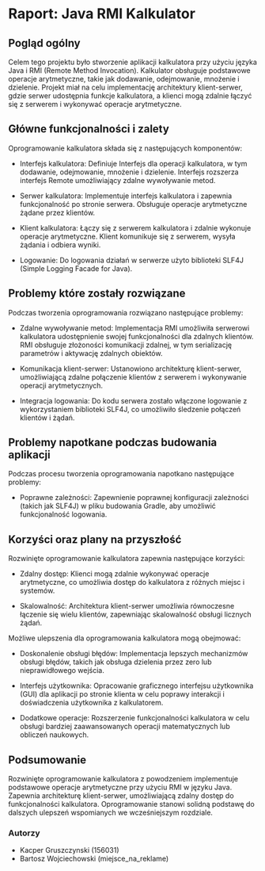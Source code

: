 # Raport: Java RMI Kalkulator

## Pogląd ogólny
Celem tego projektu było stworzenie aplikacji kalkulatora przy użyciu języka Java i RMI (Remote Method Invocation). Kalkulator obsługuje podstawowe operacje arytmetyczne, takie jak dodawanie, odejmowanie, mnożenie i dzielenie. Projekt miał na celu implementację architektury klient-serwer, gdzie serwer udostępnia funkcje kalkulatora, a klienci mogą zdalnie łączyć się z serwerem i wykonywać operacje arytmetyczne.

## Główne funkcjonalności i zalety
Oprogramowanie kalkulatora składa się z następujących komponentów:

- Interfejs kalkulatora: Definiuje Interfejs dla operacji kalkulatora, w tym dodawanie, odejmowanie, mnożenie i dzielenie. Interfejs rozszerza interfejs Remote umożliwiający zdalne wywoływanie metod.

- Serwer kalkulatora: Implementuje interfejs kalkulatora i zapewnia funkcjonalność po stronie serwera. Obsługuje operacje arytmetyczne żądane przez klientów.

- Klient kalkulatora: Łączy się z serwerem kalkulatora i zdalnie wykonuje operacje arytmetyczne. Klient komunikuje się z serwerem, wysyła żądania i odbiera wyniki.

- Logowanie: Do logowania działań w serwerze użyto biblioteki SLF4J (Simple Logging Facade for Java).

## Problemy które zostały rozwiązane
Podczas tworzenia oprogramowania rozwiązano następujące problemy:

- Zdalne wywoływanie metod: Implementacja RMI umożliwiła serwerowi kalkulatora udostępnienie swojej funkcjonalności dla zdalnych klientów. RMI obsługuje złożoności komunikacji zdalnej, w tym serializację parametrów i aktywację zdalnych obiektów.

- Komunikacja klient-serwer: Ustanowiono architekturę klient-serwer, umożliwiającą zdalne połączenie klientów z serwerem i wykonywanie operacji arytmetycznych.

- Integracja logowania: Do kodu serwera zostało włączone logowanie z wykorzystaniem biblioteki SLF4J, co umożliwiło śledzenie połączeń klientów i żądań.

## Problemy napotkane podczas budowania aplikacji
Podczas procesu tworzenia oprogramowania napotkano następujące problemy:

- Poprawne zależności: Zapewnienie poprawnej konfiguracji zależności (takich jak SLF4J) w pliku budowania Gradle, aby umożliwić funkcjonalność logowania.

## Korzyści oraz plany na przyszłość
Rozwinięte oprogramowanie kalkulatora zapewnia następujące korzyści:

- Zdalny dostęp: Klienci mogą zdalnie wykonywać operacje arytmetyczne, co umożliwia dostęp do kalkulatora z różnych miejsc i systemów.

- Skalowalność: Architektura klient-serwer umożliwia równoczesne łączenie się wielu klientów, zapewniając skalowalność obsługi licznych żądań.

Możliwe ulepszenia dla oprogramowania kalkulatora mogą obejmować:

- Doskonalenie obsługi błędów: Implementacja lepszych mechanizmów obsługi błędów, takich jak obsługa dzielenia przez zero lub nieprawidłowego wejścia.

- Interfejs użytkownika: Opracowanie graficznego interfejsu użytkownika (GUI) dla aplikacji po stronie klienta w celu poprawy interakcji i doświadczenia użytkownika z kalkulatorem.

- Dodatkowe operacje: Rozszerzenie funkcjonalności kalkulatora w celu obsługi bardziej zaawansowanych operacji matematycznych lub obliczeń naukowych.

## Podsumowanie
Rozwinięte oprogramowanie kalkulatora z powodzeniem implementuje podstawowe operacje arytmetyczne przy użyciu RMI w języku Java. Zapewnia architekturę klient-serwer, umożliwiającą zdalny dostęp do funkcjonalności kalkulatora. Oprogramowanie stanowi solidną podstawę do dalszych ulepszeń wspomianych we wcześniejszym rozdziale.

### Autorzy

- Kacper Gruszczynski (156031)
- Bartosz Wojciechowski (miejsce_na_reklame)

